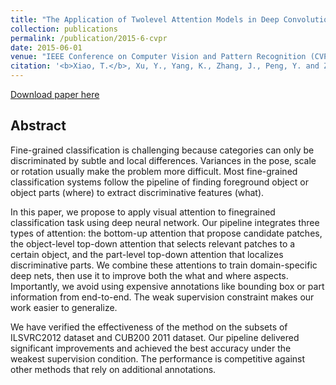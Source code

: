 ```yaml
---
title: "The Application of Twolevel Attention Models in Deep Convolutional Neural Network for Fine-grained Image Classification"
collection: publications
permalink: /publication/2015-6-cvpr
date: 2015-06-01
venue: "IEEE Conference on Computer Vision and Pattern Recognition (CVPR), 2015"
citation: '<b>Xiao, T.</b>, Xu, Y., Yang, K., Zhang, J., Peng, Y. and Zhang, Z.,. <i>In Proceedings of the IEEE conference on computer vision and pattern recognition</i>. <b>CVPR 2015</b>'
---
```


[Download paper here](https://www.cv-foundation.org/openaccess/content_cvpr_2015/papers/Xiao_The_Application_of_2015_CVPR_paper.pdf)


## Abstract
Fine-grained classification is challenging because categories can only be discriminated by subtle and local differences. Variances in the pose, scale or rotation usually make the problem more difficult. Most fine-grained classification systems follow the pipeline of finding foreground object or object parts (where) to extract discriminative features (what).

In this paper, we propose to apply visual attention to finegrained classification task using deep neural network. Our pipeline integrates three types of attention: the bottom-up attention that propose candidate patches, the object-level top-down attention that selects relevant patches to a certain object, and the part-level top-down attention that localizes discriminative parts. We combine these attentions to train domain-specific deep nets, then use it to improve both the what and where aspects. Importantly, we avoid using expensive annotations like bounding box or part information from end-to-end. The weak supervision constraint makes our work easier to generalize.

We have verified the effectiveness of the method on the subsets of ILSVRC2012 dataset and CUB200 2011 dataset. Our pipeline delivered significant improvements and achieved the best accuracy under the weakest supervision condition. The performance is competitive against other methods that rely on additional annotations.
